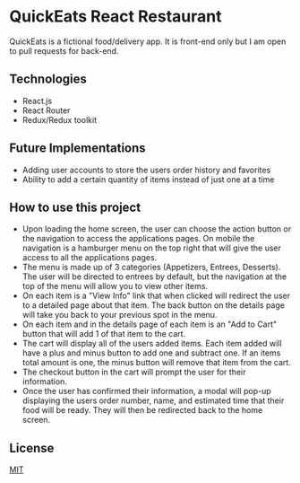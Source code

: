 # QuickEats React Restaurant

QuickEats is a fictional food/delivery app. It is front-end only but I am open to pull requests for back-end.

## Technologies
* React.js
* React Router
* Redux/Redux toolkit

## Future Implementations
* Adding user accounts to store the users order history and favorites
* Ability to add a certain quantity of items instead of just one at a time

## How to use this project
* Upon loading the home screen, the user can choose the action button or the navigation to access the applications pages. On mobile the navigation is a hamburger menu on the top right that will give the user access to all the applications pages.
* The menu is made up of 3 categories (Appetizers, Entrees, Desserts). The user will be directed to entrees by default, but the navigation at the top of the menu will allow you to view other items.
* On each item is a "View Info" link that when clicked will redirect the user to a detailed page about that item. The back button on the details page will take you back to your previous spot in the menu.
* On each item and in the details page of each item is an "Add to Cart" button that will add 1 of that item to the cart.
* The cart will display all of the users added items. Each item added will have a plus and minus button to add one and subtract one. If an items total amount is one, the minus button will remove that item from the cart.
* The checkout button in the cart will prompt the user for their information.
* Once the user has confirmed their information, a modal will pop-up displaying the users order number, name, and estimated time that their food will be ready. They will then be redirected back to the home screen.

## License
[MIT](https://choosealicense.com/licenses/mit/)
